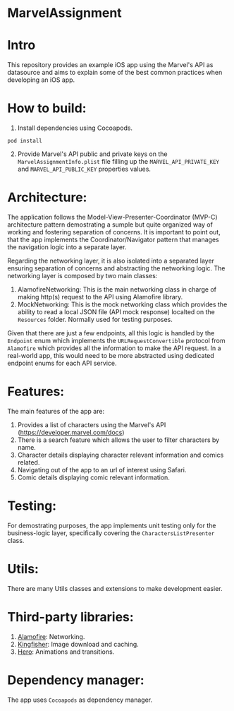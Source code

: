 # MarvelAssignment

# Intro

This repository provides an example iOS app using the Marvel's API as datasource and aims to explain some of the best common practices when developing an iOS app.

# How to build:

1. Install dependencies using Cocoapods.

`pod install`

2. Provide Marvel's API public and private keys on the `MarvelAssignmentInfo.plist` file filling up the `MARVEL_API_PRIVATE_KEY` and `MARVEL_API_PUBLIC_KEY` properties values.

# Architecture:

The application follows the Model-View-Presenter-Coordinator (MVP-C) architecture pattern demostrating a sumple but quite organized way of working and fostering separation of concerns.
It is important to point out, that the app implements the Coordinator/Navigator pattern that manages the navigation logic into a separate layer.

Regarding the networking layer, it is also isolated into a separated layer ensuring separation of concerns and abstracting the networking logic. 
The networking layer is composed by two main classes:

1. AlamofireNetworking: This is the main networking class in charge of making http(s) request to the API using Alamofire library.
2. MockNetworking: This is the mock networking class which provides the ability to read a local JSON file (API mock response) localted on the `Resources` folder. Normally used for testing purposes.

Given that there are just a few endpoints, all this logic is handled by the `Endpoint` enum which implements the `URLRequestConvertible` protocol from `Alamofire` which provides all the information to make the API request.
In a real-world app, this would need to be more abstracted using dedicated endpoint enums for each API service.

# Features:

The main features of the app are:

1. Provides a list of characters using the Marvel's API (https://developer.marvel.com/docs)
2. There is a search feature which allows the user to filter characters by name.
3. Character details displaying character relevant information and comics related.
4. Navigating out of the app to an url of interest using Safari.
4. Comic details displaying comic relevant information.

# Testing:

For demostrating purposes, the app implements unit testing only for the business-logic layer, specifically covering the `CharactersListPresenter` class.

# Utils:

There are many Utils classes and extensions to make development easier.

# Third-party libraries:

1. [Alamofire](https://github.com/Alamofire/Alamofire): Networking.
2. [Kingfisher](https://github.com/onevcat/Kingfisher): Image download and caching.
3. [Hero](https://github.com/HeroTransitions/Hero): Animations and transitions.

# Dependency manager:

The app uses `Cocoapods` as dependency manager.
